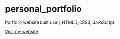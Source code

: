 # personal_portfolio

Portfolio website built using HTML5, CSS3, JavaScript.

[Visit my website](https://shivanikhirwal.netlify.app/)

